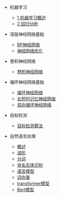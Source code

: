 <!-- docs/大数据和AI算法/_sidebar.md -->

* 机器学习
    * [1 机器学习概述](./docs/大数据和AI算法/机器学习/1_机器学习概述.md)
    * [2 回归分析](./docs/大数据和AI算法/机器学习/2_回归分析.md)

* 深层神经网络基础
    * [BP神经网络](./docs/大数据和AI算法/深层神经网络基础/BP神经网络.md)
    * [神经网络优化](./docs/大数据和AI算法/深层神经网络基础/神经网络优化.md)

* 卷积神经网络
    * [卷积神经网络](./docs/大数据和AI算法/卷积神经网络/卷积神经网络基础.md)

* 循环神经网络基础
	* [循环神经网络](./docs/大数据和AI算法/循环神经网络基础/循环神经网络.md)
	* [长短时记忆神经网络](./docs/大数据和AI算法/循环神经网络基础/长短时记忆神经网络.md)
	* [双向循环神经网络](./docs/大数据和AI算法/循环神经网络基础/双向循环神经网络.md)

* 目标检测
    * [目标检测算法](./docs/大数据和AI算法/目标检测/目标检测算法.md)

* 自然语言处理
    * [概述](./docs/大数据和AI算法/自然语言处理/自然语言处理概述.md)
    * [进阶](./docs/大数据和AI算法/自然语言处理/自然语言处理进阶.md)
    * [分词](./docs/大数据和AI算法/自然语言处理/自然语言处理-分词.md)
    * [命名实体识别](./docs/大数据和AI算法/自然语言处理/命名实体识别.md)
    * [语言模型](./docs/大数据和AI算法/自然语言处理/语言模型.md)
    * [词向量](./docs/大数据和AI算法/自然语言处理/词向量.md)
    * [transformer模型](./docs/大数据和AI算法/自然语言处理/transformer模型.md)
    * [Bert模型](./docs/大数据和AI算法/自然语言处理/Bert模型.md)
